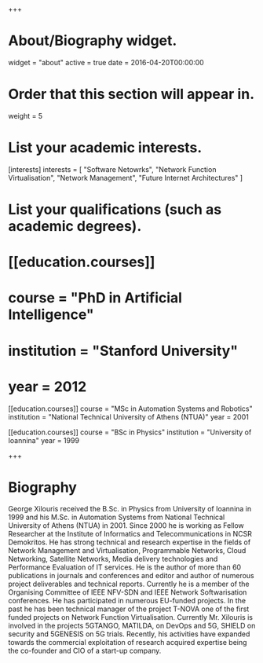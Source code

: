 +++
# About/Biography widget.
widget = "about"
active = true
date = 2016-04-20T00:00:00

# Order that this section will appear in.
weight = 5

# List your academic interests.
[interests]
  interests = [
    "Software Netowrks",
    "Network Function Virtualisation",
    "Network Management",
    "Future Internet Architectures"
  ]

# List your qualifications (such as academic degrees).
# [[education.courses]]
#  course = "PhD in Artificial Intelligence"
#  institution = "Stanford University"
#  year = 2012

[[education.courses]]
  course = "MSc in Automation Systems and Robotics"
  institution = "National Technical University of Athens (NTUA)"
  year = 2001

[[education.courses]]
  course = "BSc in Physics"
  institution = "University of Ioannina"
  year = 1999
 
+++

# Biography

George Xilouris received the B.Sc. in Physics from University of Ioannina in 1999 and his M.Sc. in Automation Systems from National Technical University of Athens (NTUA) in 2001. Since 2000 he is working as Fellow Researcher at the Institute of Informatics and Telecommunications in NCSR Demokritos. He has strong technical and research expertise in the fields of Network Management and Virtualisation, Programmable Networks, Cloud Networking, Satellite Networks, Media delivery technologies and Performance Evaluation of IT services. He is the author of more than 60 publications in journals and conferences and editor and author of numerous project deliverables and technical reports. Currently he is a member of the Organising Committee of IEEE NFV-SDN and IEEE Network Softwarisation conferences. He has participated in numerous EU-funded projects. In the past he has been technical manager of the project T-NOVA one of the first funded projects on Network Function Virtualisation. Currently Mr. Xilouris is involved in the projects 5GTANGO, MATILDA, on DevOps and 5G, SHIELD on security and 5GENESIS on 5G trials. Recently, his activities have expanded towards the commercial exploitation of research acquired expertise being the co-founder and CIO of a start-up company.

